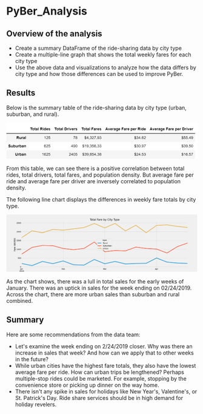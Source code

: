 # PyBer_Analysis

## Overview of the analysis
- Create a summary DataFrame of the ride-sharing data by city type
- Create a multiple-line graph that shows the total weekly fares for each city type
- Use the above data and visualizations to analyze how the data differs by city type and how those differences can be used to improve PyBer.

## Results
Below is the summary table of the ride-sharing data by city type (urban, suburban, and rural).

![this is an image](analysis/type_summary_table.png)

From this table, we can see there is a positive correlation between total rides, total drivers, total fares, and population density. But average fare per ride and average fare per driver are inversely correlated to population density. 

The following line chart displays the differences in weekly fare totals by city type.

![this is an image](analysis/Challenge_fare_summary.png)

As the chart shows, there was a lull in total sales for the early weeks of January. There was an uptick in sales for the week ending on 02/24/2019. Across the chart, there are more urban sales than suburban and rural combined.	

## Summary
Here are some recommendations from the data team:
- Let's examine the week ending on 2/24/2019 closer. Why was there an increase in sales that week? And how can we apply that to other weeks in the future?
- While urban cities have the highest fare totals, they also have the lowest average fare per ride. How can urban trips be lengthened? Perhaps multiple-stop rides could be marketed. For example, stopping by the convenience store or picking up dinner on the way home.
- There isn't any spike in sales for holidays like New Year's, Valentine's, or St. Patrick's Day. Ride share services should be in high demand for holiday revelers.